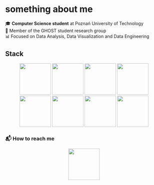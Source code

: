 #   something about me 

🎓 **Computer Science student** at Poznań University of Technology  
👥 Member of the GHOST student research group     
📊 Focused on  Data Analysis, Data Visualization and Data Engineering  

##  Stack 
<p align="center">
  <img src="https://img.shields.io/badge/Python-3776AB?style=for-the-badge&logo=python&logoColor=white" height="100"/>
  <img src="https://img.shields.io/badge/Pandas-150458?style=for-the-badge&logo=pandas&logoColor=white" height="100"/>
   <img src="https://img.shields.io/badge/Matplotlib-003B57?style=for-the-badge&logo=plotly&logoColor=white" height="100"/>
  <img src="https://img.shields.io/badge/Seaborn-76B900?style=for-the-badge&logo=python&logoColor=white" height="100"/>
  <img src="https://img.shields.io/badge/NumPy-013243?style=for-the-badge&logo=numpy&logoColor=white" height="100"/>
  <img src="https://img.shields.io/badge/Excel-217346?style=for-the-badge&logo=microsoft-excel&logoColor=white" height="100"/>
  <img src="https://img.shields.io/badge/Power%20BI-F2C811?style=for-the-badge&logo=powerbi&logoColor=white" height="100"/>
  <img src="https://img.shields.io/badge/SQL-4479A1?style=for-the-badge&logo=postgresql&logoColor=white" height="100"/>
</p>


### 📬 How to reach me

<p align="center">
  <a href="https://www.linkedin.com/in/jan-kaszuba-53a2b5230/">
    <img src="https://img.shields.io/badge/LinkedIn-0A66C2?style=for-the-badge&logo=linkedin&logoColor=white" height="100"/>
  </a>
</p>
